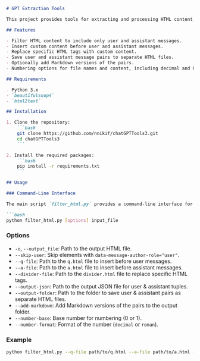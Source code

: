 ```markdown
# GPT Extraction Tools

This project provides tools for extracting and processing HTML content, specifically focusing on user and assistant messages. The tools include functionality for filtering HTML content, converting HTML to Markdown, and saving user and assistant message pairs to separate files.

## Features

- Filter HTML content to include only user and assistant messages.
- Insert custom content before user and assistant messages.
- Replace specific HTML tags with custom content.
- Save user and assistant message pairs to separate HTML files.
- Optionally add Markdown versions of the pairs.
- Numbering options for file names and content, including decimal and Roman numeral formats.

## Requirements

- Python 3.x
- `beautifulsoup4`
- `html2text`

## Installation

1. Clone the repository:
    ```bash
    git clone https://github.com/nnikif/chatGPTTools3.git
    cd chatGPTTools3
    ```

2. Install the required packages:
    ```bash
    pip install -r requirements.txt
    ```

## Usage

### Command-Line Interface

The main script `filter_html.py` provides a command-line interface for processing HTML files.

```bash
python filter_html.py [options] input_file
```

### Options

- `-o`, `--output_file`: Path to the output HTML file.
- `--skip-user`: Skip elements with `data-message-author-role="user"`.
- `--q-file`: Path to the `q.html` file to insert before user messages.
- `--a-file`: Path to the `a.html` file to insert before assistant messages.
- `--divider-file`: Path to the `divider.html` file to replace specific HTML tags.
- `--output-json`: Path to the output JSON file for user & assistant tuples.
- `--output-folder`: Path to the folder to save user & assistant pairs as separate HTML files.
- `--add-markdown`: Add Markdown versions of the pairs to the output folder.
- `--number-base`: Base number for numbering (0 or 1).
- `--number-format`: Format of the number (`decimal` or `roman`).

### Example

```bash
python filter_html.py --q-file path/to/q.html --a-file path/to/a.html --divider-file path/to/divider.html --output-folder path/to/output_folder --add-markdown --number-base 1 --number-format roman input.html
```